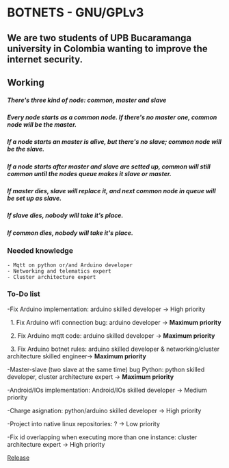 <!-- ## Welcome to GitHub Pages--> 
# BOTNETS - GNU/GPLv3
## We are two students of UPB Bucaramanga university in Colombia wanting to improve the internet security.

## Working
##### There's three kind of node: common, master and slave
##### Every node starts as a common node. If there's no master one, common node will be the master. 
##### If a node starts an master is alive, but there's no slave; common node will be the slave.
##### If a node starts after master and slave are setted up, common will still common until the nodes queue makes it slave or master.

##### If master dies, slave will replace it, and next common node in queue will be set up as slave.
##### If slave dies, nobody will take it's place.
##### If common dies, nobody will take it's place.

### Needed knowledge
```
- Mqtt on python or/and Arduino developer
- Networking and telematics expert
- Cluster architecture expert
```

### To-Do list
-Fix Arduino implementation: arduino skilled developer -> High priority

&nbsp;     1. Fix Arduino wifi connection bug: arduino developer -> **Maximum priority**

&nbsp;     2. Fix Arduino mqtt code: arduino skilled developer -> **Maximum priority**

&nbsp;     3. Fix Arduino botnet rules: arduino skilled developer & networking/cluster architecture skilled engineer-> **Maximum priority**

-Master-slave (two slave at the same time) bug Python: python skilled developer, cluster architecture expert -> **Maximum priority**

-Android/IOs implementation: Android/IOs skilled developer -> Medium priority

-Charge asignation: python/arduino skilled developer -> High priority

-Project into native linux repositories: ? -> Low priority

-Fix id overlapping when executing more than one instance: cluster architecture expert -> High priority


[Release](https://github.com/intentodemusico/BotnetsHeterogeneas/releases/tag/0.1)
